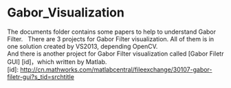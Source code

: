# Gabor_Visualization
The documents folder contains some papers to help to understand Gabor Filter.  
There are 3 projects for Gabor Filter visualization. All of them is in one solution created by VS2013, depending OpenCV.  
And there is another project for Gabor Filter visualization called [Gabor Filetr GUI] [id]，which written by Matlab.  
[id]: http://cn.mathworks.com/matlabcentral/fileexchange/30107-gabor-filetr-gui?s_tid=srchtitle
